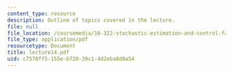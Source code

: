```yaml
---
content_type: resource
description: Outline of topics covered in the lecture.
file: null
file_location: /coursemedia/16-322-stochastic-estimation-and-control-fall-2004/c7570ff5155eb72039c14d2eba8d0a54_lecture14.pdf
file_type: application/pdf
resourcetype: Document
title: lecture14.pdf
uid: c7570ff5-155e-b720-39c1-4d2eba8d0a54
---
```

